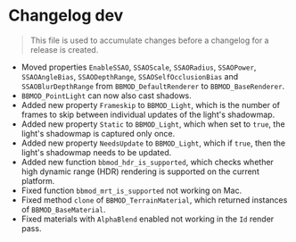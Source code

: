 # Changelog dev
> This file is used to accumulate changes before a changelog for a release is created.

* Moved properties `EnableSSAO`, `SSAOScale`, `SSAORadius`, `SSAOPower`, `SSAOAngleBias`, `SSAODepthRange`, `SSAOSelfOcclusionBias` and `SSAOBlurDepthRange` from `BBMOD_DefaultRenderer` to `BBMOD_BaseRenderer`.
* `BBMOD_PointLight` can now also cast shadows.
* Added new property `Frameskip` to `BBMOD_Light`, which is the number of frames to skip between individual updates of the light's shadowmap.
* Added new property `Static` to `BBMOD_Light`, which when set to `true`, the light's shadowmap is captured only once.
* Added new property `NeedsUpdate` to `BBMOD_Light`, which if `true`, then the light's shadowmap needs to be updated.
* Added new function `bbmod_hdr_is_supported`, which checks whether high dynamic range (HDR) rendering is supported on the current platform.
* Fixed function `bbmod_mrt_is_supported` not working on Mac.
* Fixed method `clone` of `BBMOD_TerrainMaterial`, which returned instances of `BBMOD_BaseMaterial`.
* Fixed materials with `AlphaBlend` enabled not working in the `Id` render pass.

